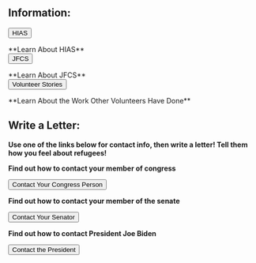 ## Information:
<form><button formaction="https://www.hias.org/who/history">HIAS</button></form>
**Learn About HIAS**


<form><button formaction="https://jfcs-eastbay.org/">JFCS</button></form>
**Learn About JFCS**


<form><button formaction="https://www.hias.org/tagged/volunteers">Volunteer Stories</button></form>
**Learn About the Work Other Volunteers Have Done**


## Write a Letter:
**Use one of the links below for contact info, then write a letter! Tell them how you feel about refugees!**


**Find out how to contact your member of congress**
<form><button formaction="https://www.house.gov/representatives/find-your-representative">Contact Your Congress Person</button></form>



**Find out how to contact your member of the senate**
<form><button formaction="https://www.senate.gov/senators/senators-contact.htm">Contact Your Senator</button></form>


**Find out how to contact President Joe Biden**
<form><button formaction="https://www.whitehouse.gov/get-involved/write-or-call/">Contact the President</button></form>
